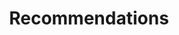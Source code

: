 ---
layout: page
title: Recommendations
nav: true
nav_order: 2
dropdown: true
children: 
    - title: Books
      permalink: /Books/
---